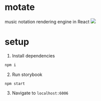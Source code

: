 # motate
music notation rendering engine in React
![](https://i.imgur.com/7I142lG.png)

# setup
1. Install dependencies
```bash
npm i
```
2. Run storybook
```
npm start
```
3. Navigate to `localhost:6006`
